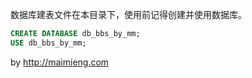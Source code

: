 数据库建表文件在本目录下，使用前记得创建并使用数据库。

```sql
CREATE DATABASE db_bbs_by_mm;
USE db_bbs_by_mm;
```

by http://maimieng.com